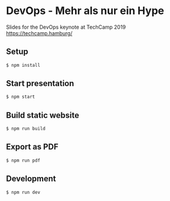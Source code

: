 # DevOps - Mehr als nur ein Hype
Slides for the DevOps keynote at TechCamp 2019 https://techcamp.hamburg/

## Setup
```bash
$ npm install
```

## Start presentation
```bash
$ npm start
```

## Build static website
```bash
$ npm run build
```

## Export as PDF
```bash
$ npm run pdf
```

## Development
```bash
$ npm run dev
```

